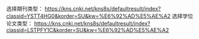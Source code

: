 选择期刊类型：
https://kns.cnki.net/kns8s/defaultresult/index?classid=YSTT4HG0&korder=SU&kw=%E6%92%AD%E5%AE%A2
选择学位论文类型：
https://kns.cnki.net/kns8s/defaultresult/index?classid=LSTPFY1C&korder=SU&kw=%E6%92%AD%E5%AE%A2
